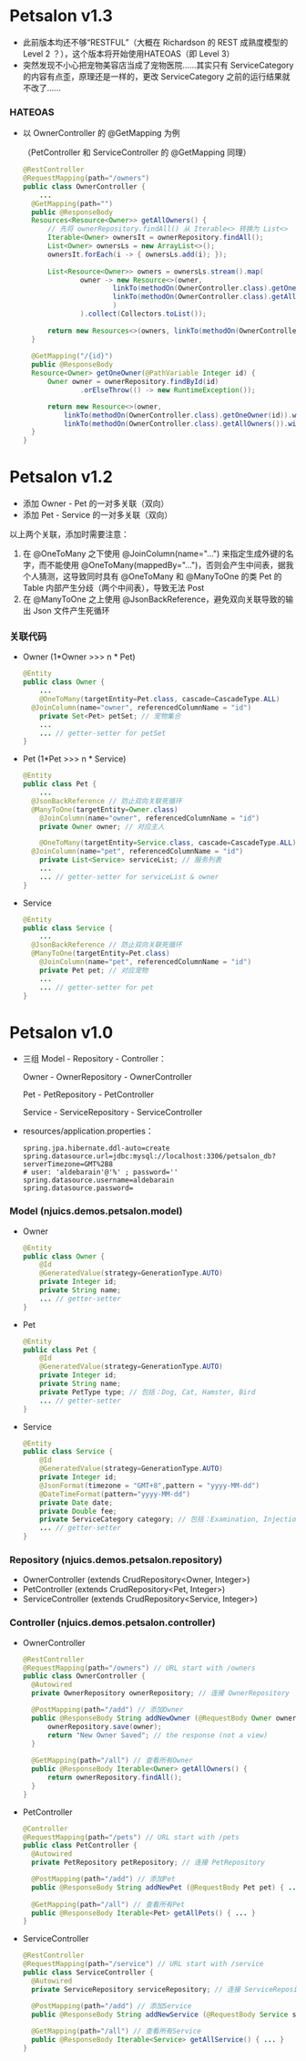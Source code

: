 # Petsalon v1.3

- 此前版本均还不够“RESTFUL”（大概在 Richardson 的 REST 成熟度模型的 Level 2 ？），这个版本将开始使用HATEOAS（即 Level 3）
- 突然发现不小心把宠物美容店当成了宠物医院……其实只有 ServiceCategory 的内容有点歪，原理还是一样的，更改 ServiceCategory 之前的运行结果就不改了……



### HATEOAS

- 以 OwnerController 的 @GetMapping 为例

  （PetController 和 ServiceController 的 @GetMapping 同理）

  ```java
  @RestController
  @RequestMapping(path="/owners") 
  public class OwnerController {
      ...
  	@GetMapping(path="")
  	public @ResponseBody 
  	Resources<Resource<Owner>> getAllOwners() {
  		// 先将 ownerRepository.findAll() 从 Iterable<> 转换为 List<>
  		Iterable<Owner> ownersIt = ownerRepository.findAll();
  		List<Owner> ownersLs = new ArrayList<>();
  		ownersIt.forEach(i -> { ownersLs.add(i); });
  		
  		List<Resource<Owner>> owners = ownersLs.stream().map(
  				owner -> new Resource<>(owner, 
  						linkTo(methodOn(OwnerController.class).getOneOwner(owner.getId())).withSelfRel(),
  						linkTo(methodOn(OwnerController.class).getAllOwners()).withRel("owners")
  						)
  				).collect(Collectors.toList());
  		
  		return new Resources<>(owners, linkTo(methodOn(OwnerController.class).getAllOwners()).withSelfRel());
  	}
  	
  	@GetMapping("/{id}")
  	public @ResponseBody 
  	Resource<Owner> getOneOwner(@PathVariable Integer id) {
  		Owner owner = ownerRepository.findById(id)
  				.orElseThrow(() -> new RuntimeException());
  
  		return new Resource<>(owner,
  			linkTo(methodOn(OwnerController.class).getOneOwner(id)).withSelfRel(),
  			linkTo(methodOn(OwnerController.class).getAllOwners()).withRel("owners"));
  	}
  }
  ```

  





# Petsalon v1.2

- 添加 Owner - Pet 的一对多关联（双向）
- 添加 Pet - Service 的一对多关联（双向）

以上两个关联，添加时需要注意：

1. 在 @OneToMany 之下使用 @JoinColumn(name="...") 来指定生成外键的名字，而不能使用 @OneToMany(mappedBy="...")，否则会产生中间表，据我个人猜测，这导致同时具有 @OneToMany 和 @ManyToOne 的类 Pet 的 Table 内部产生分歧（两个中间表），导致无法 Post
2. 在 @ManyToOne 之上使用 @JsonBackReference，避免双向关联导致的输出 Json 文件产生死循环



### 关联代码

- Owner (1*Owner >>> n * Pet)

  ```java
  @Entity
  public class Owner {
      ...
      @OneToMany(targetEntity=Pet.class, cascade=CascadeType.ALL)
  	@JoinColumn(name="owner", referencedColumnName = "id")
      private Set<Pet> petSet; // 宠物集合
      ...
      ... // getter-setter for petSet
  }
  ```

  

- Pet (1*Pet >>> n * Service)

  ```java
  @Entity
  public class Pet {
      ...    
  	@JsonBackReference // 防止双向关联死循环
  	@ManyToOne(targetEntity=Owner.class)
      @JoinColumn(name="owner", referencedColumnName = "id")
      private Owner owner; // 对应主人
  
      @OneToMany(targetEntity=Service.class, cascade=CascadeType.ALL)
  	@JoinColumn(name="pet", referencedColumnName = "id")
      private List<Service> serviceList; // 服务列表
      ...
      ... // getter-setter for serviceList & owner
  }
  ```

  

- Service

  ```java
  @Entity
  public class Service {
      ...
  	@JsonBackReference // 防止双向关联死循环
  	@ManyToOne(targetEntity=Pet.class)
      @JoinColumn(name="pet", referencedColumnName = "id")
      private Pet pet; // 对应宠物
      ...
      ... // getter-setter for pet
  }
  ```








# Petsalon v1.0

- 三组 Model - Repository - Controller：

  Owner - OwnerRepository - OwnerController

  Pet - PetRepository - PetController

  Service - ServiceRepository - ServiceController

  

- resources/application.properties：

  ```properties
  spring.jpa.hibernate.ddl-auto=create
  spring.datasource.url=jdbc:mysql://localhost:3306/petsalon_db?serverTimezone=GMT%2B8
  # user: 'aldebarain'@'%' ; password=''
  spring.datasource.username=aldebarain
  spring.datasource.password=
  ```

  

### Model (njuics.demos.petsalon.model)

- Owner

  ```java
  @Entity
  public class Owner {
      @Id
      @GeneratedValue(strategy=GenerationType.AUTO)
      private Integer id;
      private String name;
      ... // getter-setter
  }
  ```

- Pet

  ```java
  @Entity
  public class Pet {
      @Id
      @GeneratedValue(strategy=GenerationType.AUTO)
      private Integer id;
      private String name;
      private PetType type; // 包括：Dog, Cat, Hamster, Bird
      ... // getter-setter
  }
  ```

- Service 

  ```java
  @Entity
  public class Service {
      @Id
      @GeneratedValue(strategy=GenerationType.AUTO)
      private Integer id;
      @JsonFormat(timezone = "GMT+8",pattern = "yyyy-MM-dd")
      @DateTimeFormat(pattern="yyyy-MM-dd")
      private Date date;
      private Double fee;
      private ServiceCategory category; // 包括：Examination, Injection, Medicine, Operation, Nursing, Cosmetology
      ... // getter-setter
  }
  ```

  

### Repository (njuics.demos.petsalon.repository)

- OwnerController (extends CrudRepository<Owner, Integer>)
- PetController (extends CrudRepository<Pet, Integer>)
- ServiceController (extends CrudRepository<Service, Integer>)



### Controller (njuics.demos.petsalon.controller)

- OwnerController

  ```java
  @RestController
  @RequestMapping(path="/owners") // URL start with /owners
  public class OwnerController {
  	@Autowired
  	private OwnerRepository ownerRepository; // 连接 OwnerRepository
  
  	@PostMapping(path="/add") // 添加Owner
  	public @ResponseBody String addNewOwner (@RequestBody Owner owner) {
  		ownerRepository.save(owner);
  		return "New Owner Saved"; // the response (not a view)
  	}
  	
  	@GetMapping(path="/all") // 查看所有Owner
  	public @ResponseBody Iterable<Owner> getAllOwners() {
  		return ownerRepository.findAll();
  	}
  }
  ```

  

- PetController

  ```java
  @Controller 
  @RequestMapping(path="/pets") // URL start with /pets
  public class PetController {
  	@Autowired
  	private PetRepository petRepository; // 连接 PetRepository
  
  	@PostMapping(path="/add") // 添加Pet
  	public @ResponseBody String addNewPet (@RequestBody Pet pet) { ... }
  	
  	@GetMapping(path="/all") // 查看所有Pet
  	public @ResponseBody Iterable<Pet> getAllPets() { ... }
  }
  ```

  

- ServiceController

  ```java
  @RestController
  @RequestMapping(path="/service") // URL start with /service
  public class ServiceController {
  	@Autowired
  	private ServiceRepository serviceRepository; // 连接 ServiceRepository
  
  	@PostMapping(path="/add") // 添加Service
  	public @ResponseBody String addNewService (@RequestBody Service service) { ... }
  	
  	@GetMapping(path="/all") // 查看所有Service
  	public @ResponseBody Iterable<Service> getAllService() { ... }
  }
  ```

